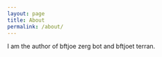 ```yaml
---
layout: page
title: About
permalink: /about/
---
```


I am the author of bftjoe zerg bot and bftjoet terran.
